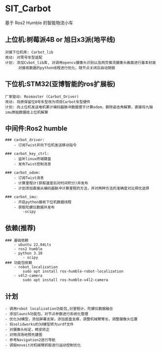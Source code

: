 # SIT_Carbot
基于 Ros2 Humble 的智能物流小车

## 上位机:树莓派4B or 旭日x3派(地平线)
    对接下位机库: Carbot_lib
    改动: 对零号车型适配
    计划: 添加Cvbot_lib库, 对调用opencv摄像头识别以及网页推流摄像头画面进行基本封装
          对接收数据的python线程进行优化，随节点关闭后自动销毁

## 下位机:STM32(亚博智能的ros扩展板)
    厂家驱动: Rosmaster (Carbot_Driver)
    改动: 将原保留位0号车型改为项目Carbot车型硬件
    计划: 向上位机发送电机累计编码器脉冲数据便于计算odom，删除姿态角解算，直接将九轴imu原始数据给上位机解算

## 中间件:Ros2 humble
    ### carbot_driver: 
        - 订阅Twist并向下位机发送移动指令

    ### carbot_key_ctrl:
        - 监听linux终端键盘
        - 发布Twist控制消息

    ### carbot_odom: 
        - 订阅Twist消息
        - 计算里程计(获取速度后对时间积分)并发布
        - 计划添加直接从编码器脉冲计算里程的方法，并对两种方法的准确度对比择优选择

    ### carbot_imu:
        - 开启python接收下位机数据线程
        - 获取陀螺仪数据并发布
            -scipy

## 依赖(推荐)
    ### 基础依赖
        - ubuntu 22.04Lts
        - ros2 humble
        - python 3.10
            - scipy
    ### 功能包依赖
        - robot_localization
            sudo apt install ros-humble-robot-localization
        - v4l2-camera
            sudo apt install ros-humble-v4l2-camera

## 计划
    - 调用robot localization功能包,对里程计，陀螺仪数据融合
    - 添加launch功能包，对节点参数进行系统化管理
    - 优化3d模型，添加屏幕支架，添加底盘支撑，调整机械臂臂长，调整摄像头位置
    - 将solidworks的3d模型转为urdf文件
    - 对摄像头标定，畸变矫正
    - 对物流场地预先建图
    - 参考Navigation2进行导航
    - 调取moveit对机械臂抓取进行运动控制优化
